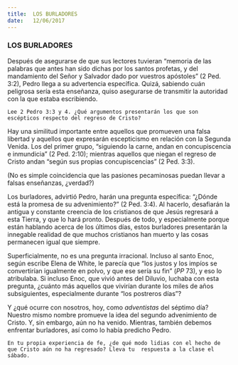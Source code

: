```yaml
---
title:  LOS BURLADORES
date:   12/06/2017
---
```


### LOS BURLADORES

Después de asegurarse de que sus lectores tuvieran “memoria de las palabras que antes han sido dichas por los  santos profetas, y del mandamiento del Señor y Salvador dado por vuestros apóstoles” (2 Ped. 3:2), Pedro llega  a su advertencia específica. Quizá, sabiendo cuán peligrosa sería esta enseñanza, quiso asegurarse de  transmitir la autoridad con la que estaba escribiendo. 

`Lee 2 Pedro 3:3 y 4. ¿Qué argumentos presentarán los que son escépticos respecto del regreso de Cristo?`
 
Hay una similitud importante entre aquellos que promueven una falsa libertad y aquellos que expresarán  escepticismo en relación con la Segunda Venida. Los del primer grupo, “siguiendo la carne, andan en   concupiscencia e inmundicia” (2 Ped. 2:10); mientras aquellos que niegan el regreso de Cristo andan “según sus propias concupiscencias” (2 Ped. 3:3).

(No es simple coincidencia que las pasiones pecaminosas puedan llevar a falsas enseñanzas, ¿verdad?) 

Los burladores, advirtió Pedro, harán una pregunta específica: “¿Dónde está la promesa de su advenimiento?” (2  Ped. 3:4). Al hacerlo, desafiarán la antigua y constante creencia de los cristianos de que Jesús regresará a esta  Tierra, y que lo hará pronto. Después de todo, y especialmente porque están hablando acerca de los últimos  días, estos burladores presentarán la innegable realidad de que muchos cristianos han muerto y las cosas  permanecen igual que siempre. 

Superficialmente, no es una pregunta irracional. Incluso al santo Enoc, según escribe Elena de White, le parecía  que “los justos y los impíos se convertirían igualmente en polvo, y que ese sería su fin” (*PP* 73), y eso lo  atribulaba. Si incluso Enoc, que vivió antes del Diluvio, luchaba con esta pregunta, ¿cuánto más aquellos que vivirían durante los miles de años subsiguientes, especialmente durante “los postreros días”? 

Y ¿qué ocurre con nosotros, hoy, como *adventistas* del séptimo día? Nuestro mismo nombre promueve la idea  del segundo advenimiento de Cristo. Y, sin embargo, aún no ha venido. Mientras, también debemos enfrentar  burladores, así como lo había predicho Pedro. 

`En tu propia experiencia de fe, ¿de qué modo lidias con el hecho de que Cristo aún no ha regresado? Lleva tu  respuesta a la clase el sábado.` 
